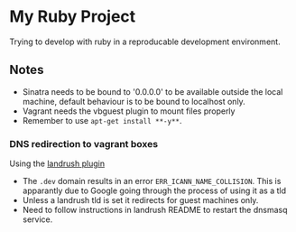 # My Ruby Project

Trying to develop with ruby in a reproducable development environment.

## Notes

- Sinatra needs to be bound to '0.0.0.0' to be available outside the local machine, default behaviour is to be bound to localhost only.
- Vagrant needs the vbguest plugin to mount files properly
- Remember to use `apt-get install **-y**`.

### DNS redirection to vagrant boxes

Using the [landrush plugin](https://github.com/vagrant-landrush/landrush)

- The `.dev` domain results in an error `ERR_ICANN_NAME_COLLISION`. This is apparantly due to Google going through the process of using it as a tld
- Unless a landrush tld is set it redirects for guest machines only.
- Need to follow instructions in landrush README to restart the dnsmasq service. 
